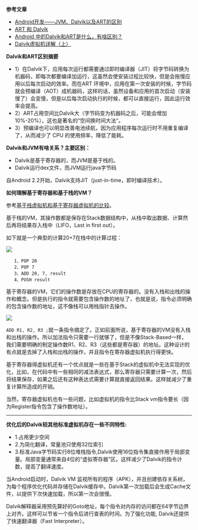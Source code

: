 **参考文章**

- [Android开发——JVM、Dalvik以及ART的区别](http://blog.csdn.net/seu_calvin/article/details/52354964)
- [ART 和 Dalvik](https://source.android.com/devices/tech/dalvik/)
- [Android 中的Dalvik和ART是什么，有啥区别？](http://www.jianshu.com/p/58f817d176b7)
- [Dalvik虚拟机详解（上）](https://blog.csdn.net/u012481172/article/details/50890216)



**Dalvik和ART区别摘要**

- 1）在Dalvik下，应用每次运行都需要通过即时编译器（JIT）将字节码转换为机器码，即每次都要编译加运行，这虽然会使安装过程比较快，但是会拖慢应用以后每次启动的效率。而在ART 环境中，应用在第一次安装的时候，字节码就会预编译（AOT）成机器码，这样的话，虽然设备和应用的首次启动（安装慢了）会变慢，但是以后每次启动执行的时候，都可以直接运行，因此运行效率会提高。
- 2）ART占用空间比Dalvik大（字节码变为机器码之后，可能会增加10%-20%），这也是著名的“空间换时间大法"。
- 3）预编译也可以明显改善电池续航，因为应用程序每次运行时不用重复编译了，从而减少了 CPU 的使用频率，降低了能耗。 



**Dalvik和JVM有啥关系？主要区别：**

- Dalvik是基于寄存器的，而JVM是基于栈的。
- Dalvik运行dex文件，而JVM运行java字节码

自Android 2.2开始，Dalvik支持JIT（just-in-time，即时编译技术）。



**如何理解基于寄存器和基于栈的VM？**

参考[基于栈虚拟机和基于寄存器虚拟机的比较](https://blog.csdn.net/u012481172/article/details/50904574)。

基于栈的VM，其操作数都是保存在Stack数据结构中，从栈中取出数据、计算然后再将结果存入栈中（LIFO，Last in first out）。

如下就是一个典型的计算20+7在栈中的计算过程：

![](https://github.com/sparkfengbo/AndroidNotes/blob/master/PictureRes/Android/davik1.png?raw=true)

```
   1、POP 20
   2、POP 7
   3、ADD 20, 7, result
   4、PUSH result
```



基于寄存器的VM，它们的操作数是存放在CPU的寄存器的。没有入栈和出栈的操作和概念。但是执行的指令就需要包含操作数的地址了，也就是说，指令必须明确的包含操作数的地址，这不像栈可以用栈指针去操作。

![](https://github.com/sparkfengbo/AndroidNotes/blob/master/PictureRes/Android/davik2.png?raw=true)

`ADD R1, R2, R3 ;`就一条指令搞定了。正如前面所说，基于寄存器的VM没有入栈和出栈的操作。所以加法指令只需要一行就够了，但是不像Stack-Based一样，我们需要明确的制定操作数R1、R2、R3（这些都是寄存器）的地址。这种设计的有点就是去掉了入栈和出栈的操作，并且指令在寄存器虚拟机执行得更快。

基于寄存器得虚拟机还有一个优点就是一些在基于Stack的虚拟机中无法实现的优化，比如，在代码中有一些相同的减法表达式，那么寄存器只需要计算一次，然后将结果保存，如果之后还有这种表达式需要计算就直接返回结果。这样就减少了重复计算所造成的开销。

当然，寄存器虚拟机也有一些问题，比如虚拟机的指令比Stack vm指令要长（因为Register指令包含了操作数地址）。

-----

**优化后的Dalvik较其他标准虚拟机存在一些不同特性:**

- 1.占用更少空间　
- 2.为简化翻译，常量池只使用32位索引　　
- 3.标准Java字节码实行8位堆栈指令,Dalvik使用16位指令集直接作用于局部变量。局部变量通常来自4位的“虚拟寄存器”区。这样减少了Dalvik的指令计数，提高了翻译速度。

当Android启动时，Dalvik VM 监视所有的程序（APK），并且创建依存关系树，为每个程序优化代码并存储在Dalvik缓存中。Dalvik第一次加载后会生成Cache文件，以提供下次快速加载，所以第一次会很慢。

Dalvik解释器采用预先算好的Goto地址，每个指令对内存的访问都在64字节边界上对齐。这样可以节省一个指令后进行查表的时间。为了强化功能, Dalvik还提供了快速翻译器（Fast Interpreter）。
